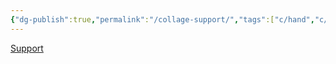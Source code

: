 ```yaml
---
{"dg-publish":true,"permalink":"/collage-support/","tags":["c/hand","c/red","c/box"],"created":"2024-01-02T16:21:09.057-05:00","updated":"2024-01-02T16:21:30.715-05:00"}
---
```



[Support](https://www.instagram.com/p/CCol7yrBJBU/)
